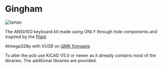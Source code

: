 Gingham
================

![tartan](https://yiancar-designs.com/wp-content/uploads/2019/06/IMG_20190625_233619.jpg)

The ANSI/ISO keyboard kit made using ONLY through hole components and inspired by the [Plaid](https://github.com/hsgw/plaid).

Atmega328p with VUSB on [QMK firmware](https://github.com/qmk/qmk_firmware).

To alter the pcb use KiCAD V5.0 or newer as it already contains most of the libraries. The additional libraries are provided.